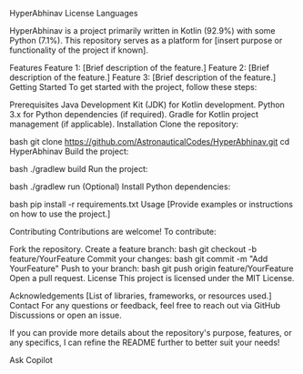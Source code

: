 HyperAbhinav
License Languages

HyperAbhinav is a project primarily written in Kotlin (92.9%) with some Python (7.1%). This repository serves as a platform for [insert purpose or functionality of the project if known].

Features
Feature 1: [Brief description of the feature.]
Feature 2: [Brief description of the feature.]
Feature 3: [Brief description of the feature.]
Getting Started
To get started with the project, follow these steps:

Prerequisites
Java Development Kit (JDK) for Kotlin development.
Python 3.x for Python dependencies (if required).
Gradle for Kotlin project management (if applicable).
Installation
Clone the repository:

bash
git clone https://github.com/AstronauticalCodes/HyperAbhinav.git
cd HyperAbhinav
Build the project:

bash
./gradlew build
Run the project:

bash
./gradlew run
(Optional) Install Python dependencies:

bash
pip install -r requirements.txt
Usage
[Provide examples or instructions on how to use the project.]

Contributing
Contributions are welcome! To contribute:

Fork the repository.
Create a feature branch:
bash
git checkout -b feature/YourFeature
Commit your changes:
bash
git commit -m "Add YourFeature"
Push to your branch:
bash
git push origin feature/YourFeature
Open a pull request.
License
This project is licensed under the MIT License.

Acknowledgements
[List of libraries, frameworks, or resources used.]
Contact
For any questions or feedback, feel free to reach out via GitHub Discussions or open an issue.

If you can provide more details about the repository's purpose, features, or any specifics, I can refine the README further to better suit your needs!

Ask Copilot

